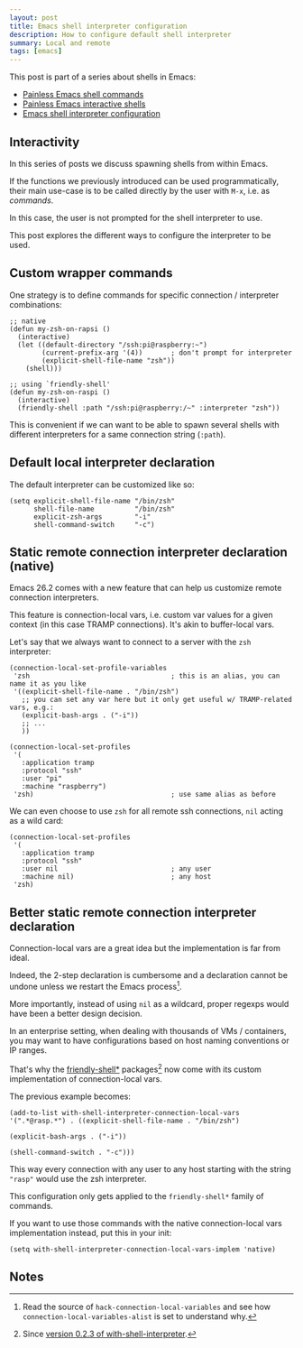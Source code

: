 ```yaml
---
layout: post
title: Emacs shell interpreter configuration
description: How to configure default shell interpreter
summary: Local and remote
tags: [emacs]
---
```


This post is part of a series about shells in Emacs:
- [Painless Emacs shell commands](/2020/01/19/painless-emacs-shell-commands)
- [Painless Emacs interactive shells](/2020/01/21/painless-emacs-interactive-shells)
- [Emacs shell interpreter configuration](/2020/07/07/painless-emacs-remote-shells)
<!-- - [Painless Emacs remote shells](/2020/07/08/painless-emacs-remote-shells) -->


## Interactivity

In this series of posts we discuss spawning shells from within Emacs.

If the functions we previously introduced can be used programmatically, their main use-case is to be called directly by the user with `M-x`, i.e. as _commands_.

In this case, the user is not prompted for the shell interpreter to use.

This post explores the different ways to configure the interpreter to be used.


## Custom wrapper commands

One strategy is to define commands for specific connection / interpreter combinations:

```emacs-lisp
;; native
(defun my-zsh-on-rapsi ()
  (interactive)
  (let ((default-directory "/ssh:pi@raspberry:~")
        (current-prefix-arg '(4))       ; don't prompt for interpreter
        (explicit-shell-file-name "zsh"))
    (shell)))

;; using `friendly-shell'
(defun my-zsh-on-raspi ()
  (interactive)
  (friendly-shell :path "/ssh:pi@raspberry:/~" :interpreter "zsh"))
```

This is convenient if we can want to be able to spawn several shells with different interpreters for a same connection string (`:path`).


## Default local interpreter declaration

The default interpreter can be customized like so:


```emacs-lisp
(setq explicit-shell-file-name "/bin/zsh"
      shell-file-name          "/bin/zsh"
      explicit-zsh-args        "-i"
      shell-command-switch     "-c")
```


## Static remote connection interpreter declaration (native)

Emacs 26.2 comes with a new feature that can help us customize remote connection interpreters.

This feature is connection-local vars, i.e. custom var values for a given context (in this case TRAMP connections). It's akin to buffer-local vars.

Let's say that we always want to connect to a server with the `zsh` interpreter:


```emacs-lisp
(connection-local-set-profile-variables
 'zsh                                   ; this is an alias, you can name it as you like
 '((explicit-shell-file-name . "/bin/zsh")
   ;; you can set any var here but it only get useful w/ TRAMP-related vars, e.g.:
   (explicit-bash-args . ("-i"))
   ;; ...
   ))

(connection-local-set-profiles
 '(
   :application tramp
   :protocol "ssh"
   :user "pi"
   :machine "raspberry")
 'zsh)                                  ; use same alias as before
```

We can even choose to use `zsh` for all remote ssh connections, `nil` acting as a wild card:

```emacs-lisp
(connection-local-set-profiles
 '(
   :application tramp
   :protocol "ssh"
   :user nil                            ; any user
   :machine nil)                        ; any host
 'zsh)
```


## Better static remote connection interpreter declaration

Connection-local vars are a great idea but the implementation is far from ideal.

Indeed, the 2-step declaration is cumbersome and a declaration cannot be undone unless we restart the Emacs process[^1].

More importantly, instead of using `nil` as a wildcard, proper regexps would have been a better design decision.

In an enterprise setting, when dealing with thousands of VMs / containers, you may want to have configurations based on host naming conventions or IP ranges.

That's why the [friendly-shell*](https://github.com/p3r7/friendly-shell) packages[^2] now come with its custom implementation of connection-local vars.

The previous example becomes:

```emacs-lisp
(add-to-list with-shell-interpreter-connection-local-vars '(".*@rasp.*") . ((explicit-shell-file-name . "/bin/zsh")
                                                                            (explicit-bash-args . ("-i"))
                                                                            (shell-command-switch . "-c")))
```

This way every connection with any user to any host starting with the string `"rasp"` would use the zsh interpreter.

This configuration only gets applied to the `friendly-shell*` family of commands.

If you want to use those commands with the native connection-local vars implementation instead, put this in your init:

```emacs-lisp
(setq with-shell-interpreter-connection-local-vars-implem 'native)
```


## Notes

[^1]: Read the source of `hack-connection-local-variables` and see how `connection-local-variables-alist` is set to understand why.

[^2]: Since [version 0.2.3 of with-shell-interpreter](https://github.com/p3r7/with-shell-interpreter/releases/tag/0.2.3).
